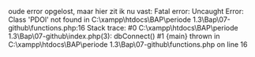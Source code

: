 oude error opgelost, maar hier zit ik nu vast: 
Fatal error: Uncaught Error: Class 'PDOl' not found in C:\xampp\htdocs\BAP\periode 1.3\Bap\07-github\functions.php:16 Stack trace: #0 C:\xampp\htdocs\BAP\periode 1.3\Bap\07-github\index.php(3): dbConnect() #1 {main} thrown in C:\xampp\htdocs\BAP\periode 1.3\Bap\07-github\functions.php on line 16

